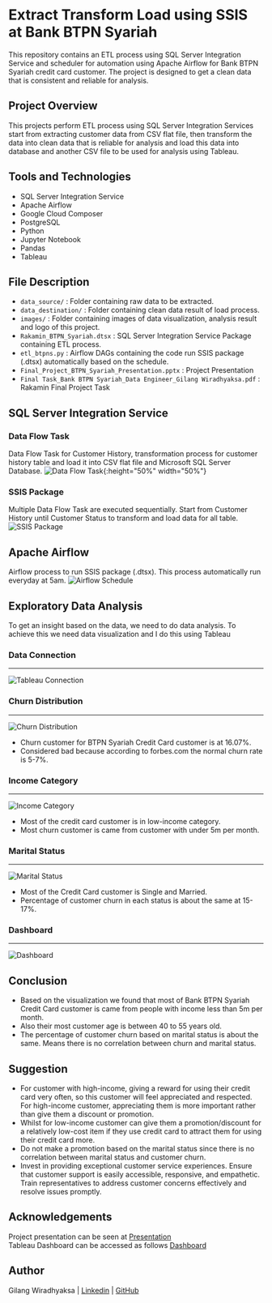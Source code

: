 # Extract Transform Load using SSIS at Bank BTPN Syariah
This repository contains an ETL process using SQL Server Integration Service and scheduler for automation using Apache Airflow for Bank BTPN Syariah credit card customer. The project is designed to get a clean data that is consistent and reliable for analysis.

## Project Overview
This projects perform ETL process using SQL Server Integration Services start from extracting customer data from CSV flat file, then transform the data into clean data that is reliable for analysis and load this data into database and another CSV file to be used for analysis using Tableau.

## Tools and Technologies
- SQL Server Integration Service
- Apache Airflow
- Google Cloud Composer
- PostgreSQL
- Python
- Jupyter Notebook
- Pandas
- Tableau

## File Description
- `data_source/` : Folder containing raw data to be extracted.
- `data_destination/` : Folder containing clean data result of load process.
- `images/` : Folder containing images of data visualization, analysis result and logo of this project.
- `Rakamin_BTPN_Syariah.dtsx` : SQL Server Integration Service Package containing ETL process.
- `etl_btpns.py` : Airflow DAGs containing the code run SSIS package (.dtsx) automatically based on the schedule.
- `Final_Project_BTPN_Syariah_Presentation.pptx` : Project Presentation
- `Final Task_Bank BTPN Syariah_Data Engineer_Gilang Wiradhyaksa.pdf` : Rakamin Final Project Task

## SQL Server Integration Service
### Data Flow Task
Data Flow Task for Customer History, transformation process for customer history table and load it into CSV flat file and Microsoft SQL Server Database.
![Data Flow Task](./images/01.png){:height="50%" width="50%"}

### SSIS Package
Multiple Data Flow Task are executed sequentially. Start from Customer History until Customer Status to transform and load data for all table.
![SSIS Package](./images/02.png)

## Apache Airflow
Airflow process to run SSIS package (.dtsx). This process automatically run everyday at 5am.
![Airflow Schedule](./images/04.png)

## Exploratory Data Analysis
To get an insight based on the data, we need to do data analysis. To achieve this we need data visualization and I do this using Tableau

### Data Connection
---
![Tableau Connection](./images/07.png)

### Churn Distribution
---
![Churn Distribution](./images/08_Churn_Distribution.png)
- Churn customer for BTPN Syariah Credit Card customer is at 16.07%. 
- Considered bad because according to forbes.com the normal churn rate is 5-7%. 

### Income Category
---
![Income Category](./images/09_Income_Category.png)
- Most of the credit card customer is in low-income category. 
- Most churn customer is came from customer with under 5m per month. 

### Marital Status
---
![Marital Status](./images/10_Marital_Status.png)
- Most of the Credit Card customer is Single and Married. 
- Percentage of customer churn in each status is about the same at 15-17%.

### Dashboard
---
![Dashboard](./images/11_Dashboard.png)

## Conclusion
- Based on the visualization we found that most of Bank BTPN Syariah Credit Card customer is came from people with income less than 5m per month.
- Also their most customer age is between 40 to 55 years old.
- The percentage of customer churn based on marital status is about the same. Means there is no correlation between churn and marital status.

## Suggestion
- For customer with high-income, giving a reward for using their credit card very often, so this customer will feel appreciated and respected. For high-income customer, appreciating them is more important rather than give them a discount or promotion.
- Whilst for low-income customer can give them a promotion/discount for a relatively low-cost item if they use credit card to attract them for using their credit card more.
- Do not make a promotion based on the marital status since there is no correlation between marital status and customer churn.
- Invest in providing exceptional customer service experiences. Ensure that customer support is easily accessible, responsive, and empathetic. Train representatives to address customer concerns effectively and resolve issues promptly.

## Acknowledgements
Project presentation can be seen at [Presentation](https://youtu.be/6J4IU2deZZw)  
Tableau Dashboard can be accessed as follows [Dashboard](https://public.tableau.com/profile/api/publish/BTPN_Syariah_Credit_Card_Customer/BTPNSCreditCardCustomer)

## Author
Gilang Wiradhyaksa | [Linkedin](https://www.linkedin.com/in/gilangwiradhyaksa/) | [GitHub](https://github.com/gilangwd)